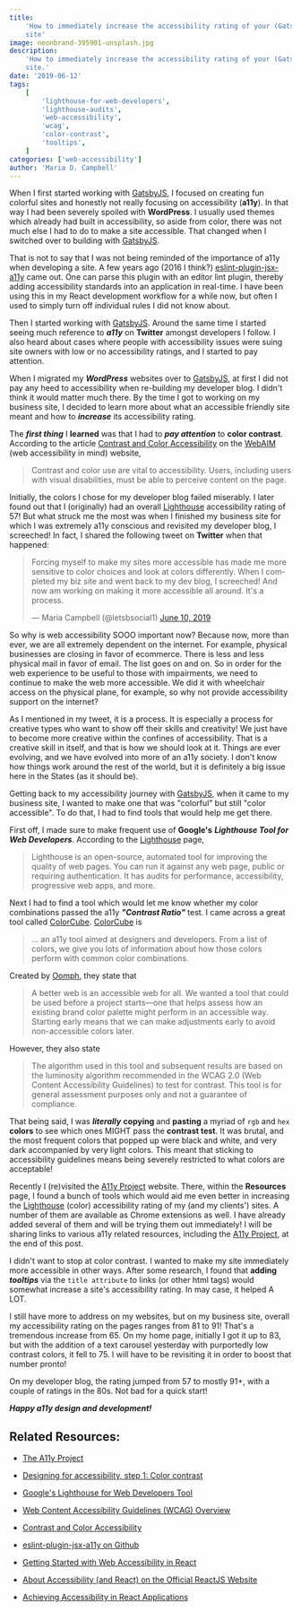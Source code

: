 ```yaml
---
title:
    'How to immediately increase the accessibility rating of your (GatsbyJS)
    site'
image: neonbrand-395901-unsplash.jpg
description:
    'How to immediately increase the accessibility rating of your (GatsbyJS)
    site.'
date: '2019-06-12'
tags:
    [
        'lighthouse-for-web-developers',
        'lighthouse-audits',
        'web-accessibility',
        'wcag',
        'color-contrast',
        'tooltips',
    ]
categories: ['web-accessibility']
author: 'Maria D. Campbell'
---
```


When I first started working with [GatsbyJS](https://www.gatsbyjs.org), I
focused on creating fun colorful sites and honestly not really focusing on
accessibility (**a11y**). In that way I had been severely spoiled with
**WordPress**. I usually used themes which already had built in accessibility,
so aside from color, there was not much else I had to do to make a site
accessible. That changed when I switched over to building with
[GatsbyJS](https://www.gatsbyjs.org).

That is not to say that I was not being reminded of the importance of a11y when
developing a site. A few years ago (2016 I think?)
[eslint-plugin-jsx-a11y](https://github.com/evcohen/eslint-plugin-jsx-a11y) came
out. One can parse this plugin with an editor lint plugin, thereby adding
accessibility standards into an application in real-time. I have been using this
in my React development workflow for a while now, but often I used to simply
turn off individual rules I did not know about.

Then I started working with [GatsbyJS](https://www.gatsbyjs.org). Around the
same time I started seeing much reference to **_a11y_** on **Twitter** amongst
developers I follow. I also heard about cases where people with accessibility
issues were suing site owners with low or no accessibility ratings, and I
started to pay attention.

When I migrated my **_WordPress_** websites over to
[GatsbyJS](https://www.gatsbyjs.org), at first I did not pay any heed to
accessibility when re-building my developer blog. I didn't think it would matter
much there. By the time I got to working on my business site, I decided to learn
more about what an accessible friendly site meant and how to **_increase_** its
accessibility rating.

The **_first thing_** I **learned** was that I had to **_pay attention_** to
**color contrast**. According to the article
[Contrast and Color Accessibility](https://webaim.org/articles/contrast/) on the
[WebAIM](https://webaim.org/) (web accessibility in mind) website,

> Contrast and color use are vital to accessibility. Users, including users with
> visual disabilities, must be able to perceive content on the page.

Initially, the colors I chose for my developer blog failed miserably. I later
found out that I (originally) had an overall
[Lighthouse](https://developers.google.com/web/tools/lighthouse/) accessibility
rating of 57! But what struck me the most was when I finished my business site
for which I was extremely a11y conscious and revisited my developer blog, I
screeched! In fact, I shared the following tweet on **Twitter** when that
happened:

<blockquote class="twitter-tweet" data-lang="en"><p lang="en" dir="ltr">Forcing myself to make my sites more accessible has made me more sensitive to color choices and look at colors differently. When I completed my biz site and went back to my dev blog, I screeched! And now am working on making it more accessible all around. It&#39;s a process.</p>&mdash; Maria Campbell (@letsbsocial1) <a href="https://twitter.com/letsbsocial1/status/1138089288774692864?ref_src=twsrc%5Etfw">June 10, 2019</a></blockquote>
<script async src="https://platform.twitter.com/widgets.js" charset="utf-8"></script>

So why is web accessibility SOOO important now? Because now, more than ever, we
are all extremely dependent on the internet. For example, physical businesses
are closing in favor of ecommerce. There is less and less physical mail in favor
of email. The list goes on and on. So in order for the web experience to be
useful to those with impairments, we need to continue to make the web more
accessible. We did it with wheelchair access on the physical plane, for example,
so why not provide accessibility support on the internet?

As I mentioned in my tweet, it is a process. It is especially a process for
creative types who want to show off their skills and creativity! We just have to
become more creative within the confines of accessibility. That is a creative
skill in itself, and that is how we should look at it. Things are ever evolving,
and we have evolved into more of an a11y society. I don't know how things work
around the rest of the world, but it is definitely a big issue here in the
States (as it should be).

Getting back to my accessibility journey with
[GatsbyJS](https://www.gatsbyjs.org), when it came to my business site, I wanted
to make one that was "colorful" but still "color accessible". To do that, I had
to find tools that would help me get there.

First off, I made sure to make frequent use of **Google's** **_Lighthouse Tool
for Web Developers_**. According to the
[Lighthouse](https://developers.google.com/web/tools/lighthouse/) page,

> Lighthouse is an open-source, automated tool for improving the quality of web
> pages. You can run it against any web page, public or requiring
> authentication. It has audits for performance, accessibility, progressive web
> apps, and more.

Next I had to find a tool which would let me know whether my color combinations
passed the a11y **_"Contrast Ratio"_** test. I came across a great tool called
[ColorCube](https://oomphinc.github.io/colorcube/).
[ColorCube](https://oomphinc.github.io/colorcube/) is

> … an a11y tool aimed at designers and developers. From a list of colors, we
> give you lots of information about how those colors perform with common color
> combinations.

Created by [Oomph](https://www.oomphinc.com/), they state that

> A better web is an accessible web for all. We wanted a tool that could be used
> before a project starts—one that helps assess how an existing brand color
> palette might perform in an accessible way. Starting early means that we can
> make adjustments early to avoid non-accessible colors later.

However, they also state

> The algorithm used in this tool and subsequent results are based on the
> luminosity algorithm recommended in the WCAG 2.0 (Web Content Accessibility
> Guidelines) to test for contrast. This tool is for general assessment purposes
> only and not a guarantee of compliance.

That being said, I was **_literally_** **copying** and **pasting** a myriad of
`rgb` and `hex` **colors** to see which ones MIGHT pass the **contrast test**.
It was brutal, and the most frequent colors that popped up were black and white,
and very dark accompanied by very light colors. This meant that sticking to
accessibility guidelines means being severely restricted to what colors are
acceptable!

Recently I (re)visited the [A11y Project](https://a11yproject.com/) website.
There, within the **Resources** page, I found a bunch of tools which would aid
me even better in increasing the
[Lighthouse](https://developers.google.com/web/tools/lighthouse/) (color)
accessibility rating of my (and my clients') sites. A number of them are
available as Chrome extensions as well. I have already added several of them and
will be trying them out immediately! I will be sharing links to various a11y
related resources, including the [A11y Project](https://a11yproject.com/), at
the end of this post.

I didn't want to stop at color contrast. I wanted to make my site immediately
more accessible in other ways. After some research, I found that **adding**
**_tooltips_** via the `title attribute` to links (or other html tags) would
somewhat increase a site's accessibility rating. In may case, it helped A LOT.

I still have more to address on my websites, but on my business site, overall my
accessibility rating on the pages ranges from 81 to 91! That's a tremendous
increase from 65. On my home page, initially I got it up to 83, but with the
addition of a text carousel yesterday with purportedly low contrast colors, it
fell to 75. I will have to be revisiting it in order to boost that number
pronto!

On my developer blog, the rating jumped from 57 to mostly 91+, with a couple of
ratings in the 80s. Not bad for a quick start!

**_Happy a11y design and development!_**

## Related Resources:

-   <a href="https://a11yproject.com/" title="visit link to the Accessibility (A11y) Project website">The
    A11y Project</a>

-   <a href="https://uxdesign.cc/the-easiest-part-about-designing-accessible-websites-76cd6b9a7ae4" title="visit link to the article entitled 'Designing for accessibility, step 1: Color contrast' on the UX Design website">Designing
    for accessibility, step 1: Color contrast</a>

-   <a href="https://developers.google.com/web/tools/lighthouse/" title="visit link to Google's Lighthouse for Web Developers Tool page to learn more about what it can do for you and your website">Google's
    Lighthouse for Web Developers Tool</a>

-   <a href="https://www.w3.org/WAI/standards-guidelines/wcag/" title="visit link to W3C.org's Web Accessibility Initiative website web page dedicated to Web Content Accessibility Guidelines (WCAG) Overview">Web
    Content Accessibility Guidelines (WCAG) Overview</a>

-   <a href="https://webaim.org/articles/contrast/" title="visit link to article entitled 'Contrast and Color Accessibility' on the WebAIM website">Contrast
    and Color Accessibility</a>

-   <a href="https://github.com/evcohen/eslint-plugin-jsx-a11y" title="visit link to the eslint jsx a11y plugin on Github to learn more">eslint-plugin-jsx-a11y
    on Github</a>

-   <a href="https://medium.com/@emilymears/getting-started-with-web-accessibility-in-react-9e591fdb0d52" title="visit link to article on Medium entitled 'Getting Started with Web Accessibility in React' by Emily Mears to learn more about web accessibility and React">Getting
    Started with Web Accessibility in React</a>

-   <a href="https://reactjs.org/docs/accessibility.html" title="visit link to page about Accessibility (and React) on the Official ReactJS Website">About
    Accessibility (and React) on the Official ReactJS Website</a>

-   <a href="https://blog.bitsrc.io/achieving-accessibility-in-react-applications-d762f8f2a3e7" title="visit link to article on Medium entitled 'Achieving Accessibility in React Applications' by Nwase Lotanna to learn more about accessibility and React">Achieving
    Accessibility in React Applications</a>
